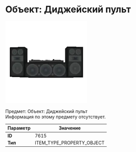 # Объект: Диджейский пульт

![Item Image](../img/7615.webp?raw=true)

Предмет: Объект: Диджейский пульт<br>Информация по этому предмету отсутствует.


| Параметр | Значение |
|----------|----------|
| **ID** | 7615 |
| **Тип** | ITEM_TYPE_PROPERTY_OBJECT |

